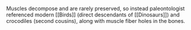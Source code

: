 Muscles decompose and are rarely preserved, so instead paleontologist referenced modern [[Birds]] (direct descendants of [[Dinosaurs]]) and crocodiles (second cousins), along with muscle fiber holes in the bones.
